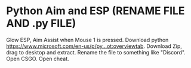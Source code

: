 # Python Aim and ESP (RENAME FILE AND .py FILE)
Glow ESP, Aim Assist when Mouse 1 is pressed.
Download python https://www.microsoft.com/en-us/p/py...ot:overviewtab.
Download Zip, drag to desktop and extract.
Rename the file to something like "Discord".
Open CSGO.
Open cheat.
